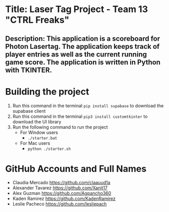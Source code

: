 # Title: Laser Tag Project - Team 13 "CTRL Freaks"

## Description: This application is a scoreboard for Photon Lasertag. The application keeps track of player entries as well as the current running game score. The application is written in Python with TKINTER. 

# Building the project

1. Run this command in the terminal ```pip install supabase``` to download the supabase client
2. Run this command in the terminal ```pip3 install customtkinter``` to download the UI library
3. Run the following command to run the project
   * For Window users
      * ```./starter.bat```
   * For Mac users
      * ```python ./starter.sh```

# GitHub Accounts and Full Names

* Claudia Mercado <https://github.com/claauud1a>
* Alexander Tavarez <https://github.com/Xanjt17>
* Alex Guzman <https://github.com/Agpancho360>
* Kaden Ramirez <https://github.com/KadenRamirez>
* Leslie Pacheco <https://github.com/lesliepach>
